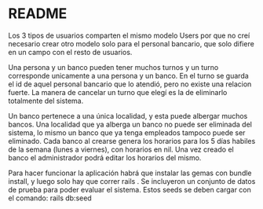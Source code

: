 # README

Los 3 tipos de usuarios comparten el mismo modelo Users por que no creí necesario crear otro modelo solo para 
el personal bancario, que solo difiere en un campo con el resto de usuarios.

Una persona y un banco pueden tener muchos turnos y un turno corresponde unicamente a una persona y un banco. En el turno se guarda el id de aquel personal bancario que lo atendió, pero no existe una relacion fuerte.
La manera de cancelar un turno que elegí es la de eliminarlo totalmente del sistema.

Un banco pertenece a una única localidad, y esta puede albergar muchos bancos.
Una localidad que ya alberga un banco no puede ser eliminada del sistema, lo mismo un banco que ya tenga empleados tampoco puede ser eliminado.
Cada banco al crearse genera los horarios para los 5 días habiles de la semana (lunes a viernes), con horarios en nil. Una vez creado el banco el administrador podrá editar los horarios del mismo.

Para hacer funcionar la aplicación habrá que instalar las gemas con bundle install, y luego solo hay que correr rails .
Se incluyeron un conjunto de datos de prueba para poder evaluar el sistema.
Estos seeds se deben cargar con el comando: rails db:seed